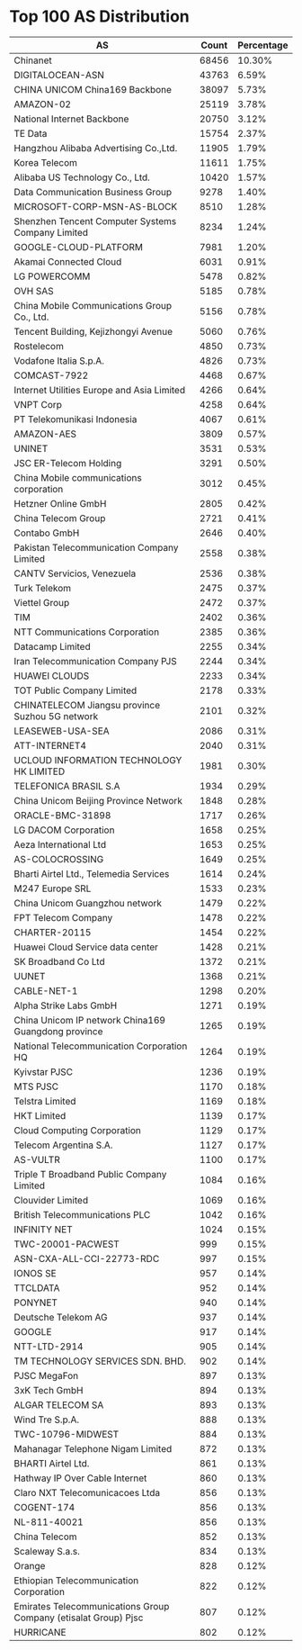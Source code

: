# Top 100 AS Distribution
| AS | Count | Percentage |
|----|----|----|
| Chinanet | 68456 | 10.30% |
| DIGITALOCEAN-ASN | 43763 | 6.59% |
| CHINA UNICOM China169 Backbone | 38097 | 5.73% |
| AMAZON-02 | 25119 | 3.78% |
| National Internet Backbone | 20750 | 3.12% |
| TE Data | 15754 | 2.37% |
| Hangzhou Alibaba Advertising Co.,Ltd. | 11905 | 1.79% |
| Korea Telecom | 11611 | 1.75% |
| Alibaba US Technology Co., Ltd. | 10420 | 1.57% |
| Data Communication Business Group | 9278 | 1.40% |
| MICROSOFT-CORP-MSN-AS-BLOCK | 8510 | 1.28% |
| Shenzhen Tencent Computer Systems Company Limited | 8234 | 1.24% |
| GOOGLE-CLOUD-PLATFORM | 7981 | 1.20% |
| Akamai Connected Cloud | 6031 | 0.91% |
| LG POWERCOMM | 5478 | 0.82% |
| OVH SAS | 5185 | 0.78% |
| China Mobile Communications Group Co., Ltd. | 5156 | 0.78% |
| Tencent Building, Kejizhongyi Avenue | 5060 | 0.76% |
| Rostelecom | 4850 | 0.73% |
| Vodafone Italia S.p.A. | 4826 | 0.73% |
| COMCAST-7922 | 4468 | 0.67% |
| Internet Utilities Europe and Asia Limited | 4266 | 0.64% |
| VNPT Corp | 4258 | 0.64% |
| PT Telekomunikasi Indonesia | 4067 | 0.61% |
| AMAZON-AES | 3809 | 0.57% |
| UNINET | 3531 | 0.53% |
| JSC ER-Telecom Holding | 3291 | 0.50% |
| China Mobile communications corporation | 3012 | 0.45% |
| Hetzner Online GmbH | 2805 | 0.42% |
| China Telecom Group | 2721 | 0.41% |
| Contabo GmbH | 2646 | 0.40% |
| Pakistan Telecommunication Company Limited | 2558 | 0.38% |
| CANTV Servicios, Venezuela | 2536 | 0.38% |
| Turk Telekom | 2475 | 0.37% |
| Viettel Group | 2472 | 0.37% |
| TIM | 2402 | 0.36% |
| NTT Communications Corporation | 2385 | 0.36% |
| Datacamp Limited | 2255 | 0.34% |
| Iran Telecommunication Company PJS | 2244 | 0.34% |
| HUAWEI CLOUDS | 2233 | 0.34% |
| TOT Public Company Limited | 2178 | 0.33% |
| CHINATELECOM Jiangsu province Suzhou 5G network | 2101 | 0.32% |
| LEASEWEB-USA-SEA | 2086 | 0.31% |
| ATT-INTERNET4 | 2040 | 0.31% |
| UCLOUD INFORMATION TECHNOLOGY HK LIMITED | 1981 | 0.30% |
| TELEFONICA BRASIL S.A | 1934 | 0.29% |
| China Unicom Beijing Province Network | 1848 | 0.28% |
| ORACLE-BMC-31898 | 1717 | 0.26% |
| LG DACOM Corporation | 1658 | 0.25% |
| Aeza International Ltd | 1653 | 0.25% |
| AS-COLOCROSSING | 1649 | 0.25% |
| Bharti Airtel Ltd., Telemedia Services | 1614 | 0.24% |
| M247 Europe SRL | 1533 | 0.23% |
| China Unicom Guangzhou network | 1479 | 0.22% |
| FPT Telecom Company | 1478 | 0.22% |
| CHARTER-20115 | 1454 | 0.22% |
| Huawei Cloud Service data center | 1428 | 0.21% |
| SK Broadband Co Ltd | 1372 | 0.21% |
| UUNET | 1368 | 0.21% |
| CABLE-NET-1 | 1298 | 0.20% |
| Alpha Strike Labs GmbH | 1271 | 0.19% |
| China Unicom IP network China169 Guangdong province | 1265 | 0.19% |
| National Telecommunication Corporation HQ | 1264 | 0.19% |
| Kyivstar PJSC | 1236 | 0.19% |
| MTS PJSC | 1170 | 0.18% |
| Telstra Limited | 1169 | 0.18% |
| HKT Limited | 1139 | 0.17% |
| Cloud Computing Corporation | 1129 | 0.17% |
| Telecom Argentina S.A. | 1127 | 0.17% |
| AS-VULTR | 1100 | 0.17% |
| Triple T Broadband Public Company Limited | 1084 | 0.16% |
| Clouvider Limited | 1069 | 0.16% |
| British Telecommunications PLC | 1042 | 0.16% |
| INFINITY NET | 1024 | 0.15% |
| TWC-20001-PACWEST | 999 | 0.15% |
| ASN-CXA-ALL-CCI-22773-RDC | 997 | 0.15% |
| IONOS SE | 957 | 0.14% |
| TTCLDATA | 952 | 0.14% |
| PONYNET | 940 | 0.14% |
| Deutsche Telekom AG | 937 | 0.14% |
| GOOGLE | 917 | 0.14% |
| NTT-LTD-2914 | 905 | 0.14% |
| TM TECHNOLOGY SERVICES SDN. BHD. | 902 | 0.14% |
| PJSC MegaFon | 897 | 0.13% |
| 3xK Tech GmbH | 894 | 0.13% |
| ALGAR TELECOM SA | 893 | 0.13% |
| Wind Tre S.p.A. | 888 | 0.13% |
| TWC-10796-MIDWEST | 884 | 0.13% |
| Mahanagar Telephone Nigam Limited | 872 | 0.13% |
| BHARTI Airtel Ltd. | 861 | 0.13% |
| Hathway IP Over Cable Internet | 860 | 0.13% |
| Claro NXT Telecomunicacoes Ltda | 856 | 0.13% |
| COGENT-174 | 856 | 0.13% |
| NL-811-40021 | 856 | 0.13% |
| China Telecom | 852 | 0.13% |
| Scaleway S.a.s. | 834 | 0.13% |
| Orange | 828 | 0.12% |
| Ethiopian Telecommunication Corporation | 822 | 0.12% |
| Emirates Telecommunications Group Company (etisalat Group) Pjsc | 807 | 0.12% |
| HURRICANE | 802 | 0.12% |
